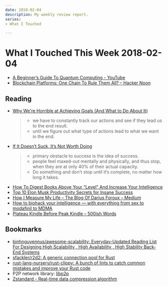 ```yaml
---
date: 2018-02-04
description: My weekly review report.
series:
- What I Touched

---
```


# What I Touched This Week 2018-02-04


* [A Beginner’s Guide To Quantum Computing - YouTube](https://www.youtube.com/watch?v=JRIPV0dPAd4&feature=youtu.be)
* [Blockchain Platforms: One Chain To Rule Them All? – Hacker Noon](https://hackernoon.com/blockchain-platforms-one-chain-to-rule-them-all-f3f7dda84bae)

<!--more-->

## Reading

- [Why We're Horrible at Achieving Goals (And What to Do About It)](https://georgehalachev.com/2018/01/22/why-were-horrible-at-achieving-goals-and-what-to-do-about-it/)

    > - we have to constantly track our actions and see if they lead us to the end result.
    > - until we figure out what type of actions lead to what we want in the end.

- [If It Doesn’t Suck, It’s Not Worth Doing](https://medium.com/the-mission/if-it-doesnt-suck-it-s-not-worth-doing-d72533893aba)

    > - primary obstacle to success is the idea of success.
    > - people feel maxed-out mentally and physically, and thus stop, when they are at only 40% of their actual capacity.
    > - Do something and don’t stop until it’s complete, no matter how long it takes.

* [How To Digest Books Above Your “Level” And Increase Your Intelligence](https://medium.com/personal-growth/how-to-digest-books-above-your-level-and-increase-your-intelligence-a11bd134da13)
* [Top 10 Elon Musk Productivity Secrets for Insane Success](https://medium.com/swlh/https-medium-com-dsilvestre-elon-musk-productivity-secrets-for-insane-success-7f033d98916b)
* [How I Measure My Life – The Blog Of Darius Foroux – Medium](https://medium.com/darius-foroux/how-i-measure-my-life-d92c52368f90)
* [How to biohack your intelligence — with everything from sex to modafinil to MDMA](https://hackernoon.com/biohack-your-intelligence-now-or-become-obsolete-97cdd15e395f)
* [Plateau Kindle Before Peak Kindle – 500ish Words](https://500ish.com/plateau-kindle-before-peak-kindle-96f8948bd880)

## Bookmarks

* [binhnguyennus/awesome-scalability: Everyday-Updated Reading List For Designing High Scalability , High Availability , High Stability Back-End Systems](https://github.com/binhnguyennus/awesome-scalability)
* [sfackler/r2d2: A generic connection pool for Rust](https://github.com/sfackler/r2d2)
* [rust-lang-nursery/rust-clippy: A bunch of lints to catch common mistakes and improve your Rust code](https://github.com/rust-lang-nursery/rust-clippy)
* P2P network library: [libp2p](https://libp2p.io/)
* [Zstandard - Real-time data compression algorithm](http://facebook.github.io/zstd/)

